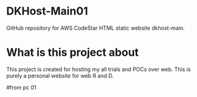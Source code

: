 # DKHost-Main01
GitHub repository for AWS CodeStar HTML static website dkhost-main.


# What is this project about

This project is created for hosting my all trials and POCs over web.  This is purely a personal website for web R and D.

#from pc 01